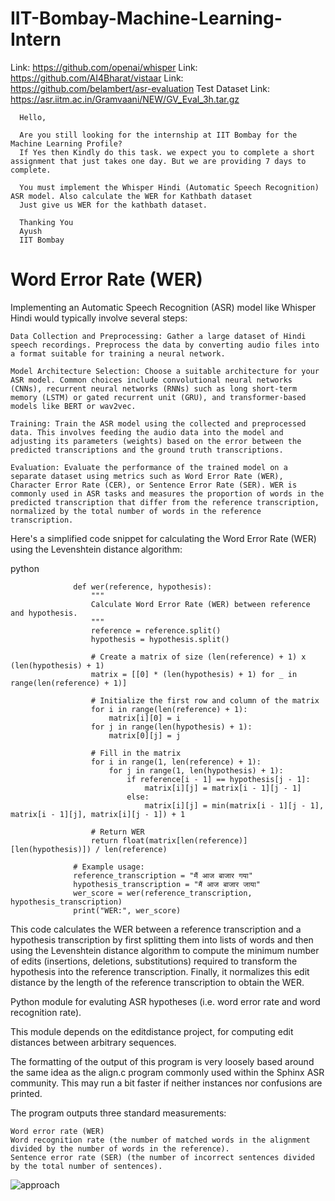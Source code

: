 # IIT-Bombay-Machine-Learning-Intern

Link: https://github.com/openai/whisper
Link: https://github.com/AI4Bharat/vistaar
Link: https://github.com/belambert/asr-evaluation
Test Dataset Link: https://asr.iitm.ac.in/Gramvaani/NEW/GV_Eval_3h.tar.gz
      
      Hello,
      
      Are you still looking for the internship at IIT Bombay for the Machine Learning Profile?
      If Yes then Kindly do this task. we expect you to complete a short assignment that just takes one day. But we are providing 7 days to complete.  
      
      You must implement the Whisper Hindi (Automatic Speech Recognition) ASR model. Also calculate the WER for Kathbath dataset
      Just give us WER for the kathbath dataset.
      
      Thanking You
      Ayush
      IIT Bombay

# Word Error Rate (WER)

Implementing an Automatic Speech Recognition (ASR) model like Whisper Hindi would typically involve several steps:

    Data Collection and Preprocessing: Gather a large dataset of Hindi speech recordings. Preprocess the data by converting audio files into a format suitable for training a neural network.

    Model Architecture Selection: Choose a suitable architecture for your ASR model. Common choices include convolutional neural networks (CNNs), recurrent neural networks (RNNs) such as long short-term memory (LSTM) or gated recurrent unit (GRU), and transformer-based models like BERT or wav2vec.

    Training: Train the ASR model using the collected and preprocessed data. This involves feeding the audio data into the model and adjusting its parameters (weights) based on the error between the predicted transcriptions and the ground truth transcriptions.

    Evaluation: Evaluate the performance of the trained model on a separate dataset using metrics such as Word Error Rate (WER), Character Error Rate (CER), or Sentence Error Rate (SER). WER is commonly used in ASR tasks and measures the proportion of words in the predicted transcription that differ from the reference transcription, normalized by the total number of words in the reference transcription.

Here's a simplified code snippet for calculating the Word Error Rate (WER) using the Levenshtein distance algorithm:

python

                  def wer(reference, hypothesis):
                      """
                      Calculate Word Error Rate (WER) between reference and hypothesis.
                      """
                      reference = reference.split()
                      hypothesis = hypothesis.split()
                  
                      # Create a matrix of size (len(reference) + 1) x (len(hypothesis) + 1)
                      matrix = [[0] * (len(hypothesis) + 1) for _ in range(len(reference) + 1)]
                  
                      # Initialize the first row and column of the matrix
                      for i in range(len(reference) + 1):
                          matrix[i][0] = i
                      for j in range(len(hypothesis) + 1):
                          matrix[0][j] = j
                  
                      # Fill in the matrix
                      for i in range(1, len(reference) + 1):
                          for j in range(1, len(hypothesis) + 1):
                              if reference[i - 1] == hypothesis[j - 1]:
                                  matrix[i][j] = matrix[i - 1][j - 1]
                              else:
                                  matrix[i][j] = min(matrix[i - 1][j - 1], matrix[i - 1][j], matrix[i][j - 1]) + 1
                  
                      # Return WER
                      return float(matrix[len(reference)][len(hypothesis)]) / len(reference)
                  
                  # Example usage:
                  reference_transcription = "मैं आज बाजार गया"
                  hypothesis_transcription = "मैं आज बाजार जाया"
                  wer_score = wer(reference_transcription, hypothesis_transcription)
                  print("WER:", wer_score)

This code calculates the WER between a reference transcription and a hypothesis transcription by first splitting them into lists of words and then using the Levenshtein distance algorithm to compute the minimum number of edits (insertions, deletions, substitutions) required to transform the hypothesis into the reference transcription. Finally, it normalizes this edit distance by the length of the reference transcription to obtain the WER.

Python module for evaluting ASR hypotheses (i.e. word error rate and word recognition rate).

This module depends on the editdistance project, for computing edit distances between arbitrary sequences.

The formatting of the output of this program is very loosely based around the same idea as the align.c program commonly used within the Sphinx ASR community. This may run a bit faster if neither instances nor confusions are printed.

The program outputs three standard measurements:

    Word error rate (WER)
    Word recognition rate (the number of matched words in the alignment divided by the number of words in the reference).
    Sentence error rate (SER) (the number of incorrect sentences divided by the total number of sentences).

![approach](https://github.com/ArkS0001/IIT-Bombay-Machine-Learning-Intern/assets/113760964/31d4bfa5-c223-4168-8095-a141c3906b0a)

